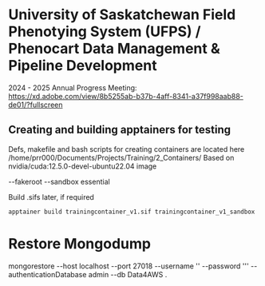 # University of Saskatchewan Field Phenotying System (UFPS) / Phenocart Data Management & Pipeline Development

2024 - 2025 Annual Progress Meeting: https://xd.adobe.com/view/8b5255ab-b37b-4aff-8341-a37f998aab88-de01/?fullscreen

## Creating and building apptainers for testing

Defs, makefile and bash scripts for creating containers are located here /home/prr000/Documents/Projects/Training/2_Containers/
Based on nvidia/cuda:12.5.0-devel-ubuntu22.04 image

--fakeroot --sandbox essential

Build .sifs later, if required

```bash
apptainer build trainingcontainer_v1.sif trainingcontainer_v1_sandbox
```


# Restore Mongodump

mongorestore --host localhost --port 27018 --username '<username>' --password '<password>'' --authenticationDatabase admin --db Data4AWS .
